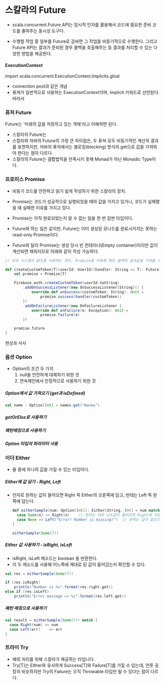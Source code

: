 # 스칼라의 Future

* scala.concurrent.Future API는 암시적 인자를 활용해서 코드에 필요한 준비 코드를 줄여주는 동시성 도구다.

* 수행할 작업 중 일부를 Future로 감싸면 그 작업을 비동기적으로 수행한다. 그리고 Future API는 결과가 준비된 경우 콜백을 호출해주는 등 결과를 처리할 수 있는 다양한 방법을 제공한다.



#### ExecutionContext

import scala.concurrent.ExecutionContext.Implicits.gloal

* connection pool과 같은 개념
* 퓨쳐가 일반적으로 사용하는 ExecutionContext이며, implicit 키워드로 선언된다. 따라서 

### 퓨처 Future

Future는 '미래의 값을 저장하고 있는 객체'라고 이해하면 된다.

* 스칼라의 Future는 
* 스칼라와 자바의 Future의 가장 큰 차이점은, 두 퓨쳐 모두 비동기적인 계산의 결과를 표현하지만, 자바의 퓨처에서는 블로킹(blocking) 방식의 get으로 값을 가져와야 한다는 점이 다르다.
* 스칼라의 Future는 결합법칙을 만족시키 못해 Monad가 아닌 Monadic Type이다.



### 프로미스 Promise

* 비동기 코드를 안전하고 읽기 쉽게 작성하기 위한 스칼라의 장치.
* Promise는 코드가 성공적으로 실행되었을 때의 값을 가지고 있거나, 코드가 실패했을 때 실패한 이유를 가지고 있다.

* Promise는 아직 완료되었는지 알 수 없는 일을 한 번 감싼 타입이다.
* Future와 하는 일은 같지만, Future는 이미 생성된 모나드를 완료시키지는 못하는 read-only Promise이다.
* Future와 달리 Promise는 생성 당시 빈 컨테이너(Empty container)이지만 값이 계산되면 채워지므로 아래와 같이 작성 가능하다.

```scala
// 외부 시스템의 API를 사용하는 경우, Promise를 이용해 해당 콜백의 결과값을 가져올 수 있다.

def createCustomToken[T](userId: UserId)(handler: String => T): Future[T] = {
	val promise = Promise[T]

	Firebase.auth.createCustomToken(userId.toString)
		.addOnSuccessListener(new OnSuccessListener[String]() {
			override def onSuccess(customToken: String): Unit =
				promise.success(handler(customToken))
		})
		.addOnFailureListener(new OnFailureListener {
			override def onFailure(e: Exception): Unit =
				promise.failure(e)
		})

	promise.future
}
```



현상과 서사

### 옵션 Option

* Option의 조건 두 가지
   	1) null을 안전하게 대체하기 위한 것
   	2) 연속체인에서 안정적으로 사용하기 위한 것



##### Option에서 값 가져오기 (get과 isDefined)

```Scala
val name : Option[Int] = names.get("Wanee")
```


##### getOrElse로 사용하기



##### 패턴매칭으로 사용하기



##### Option 타입의 파라미터 사용



### 이더 Either

* 둘 중에 하나의 값을 가질 수 있는 타입이다.



##### Either에 값 담기 - Right, Left

* 인자로 원하는 값이 들어오면 Right 즉 Either의 오른쪽에 담고, 반대는 Left 즉 왼쪽에 담는다.

  ```Scala
  def eitherSample(num: Option[Int]): Either[String, Int] = num match {
    case Some(n) => Right(n)	// 원하는 대로 int값이 들어오면 Right에 저장
    case None => Left("Error! Number is missing!")	// 원하는 값이 없으므로 String을 Left에 저장
  }
  
  eitherSample(Some(7))
  ```


##### Either 값 사용하기 - isRight, isLeft

 * isRight, isLeft 메소드는 boolean 을 반환한다.
 * 이 두 메소드를 사용해 어느쪽에 제대로 된 값이 들어갔는지 확인할 수 있다.

```Scala
val res = eitherSample(Some(7))

if (res.isRight)
	println("Number is %s".format(res.right.get))
else if (res.isLeft)
	println("Error message => %s".format(res.left.get))
```


##### 패턴 매칭으로 사용하기

```Scala
val result = eitherSample(Some(7)) match {
  case Right(num) => num
  case Left(err)	=> err
}
```


### 트라이 Try

* 예외 처리를 위해 스칼라가 제공하는 타입니다.
* Try[T]는 Either와 유사하게 Success[T]와 Failure[T]를 가질 수 있는데, 언뜻 굉장히 비슷하지만 Try의 Failure는 오직 Throwable 타입만 될 수 있다는 점이 다르다.
